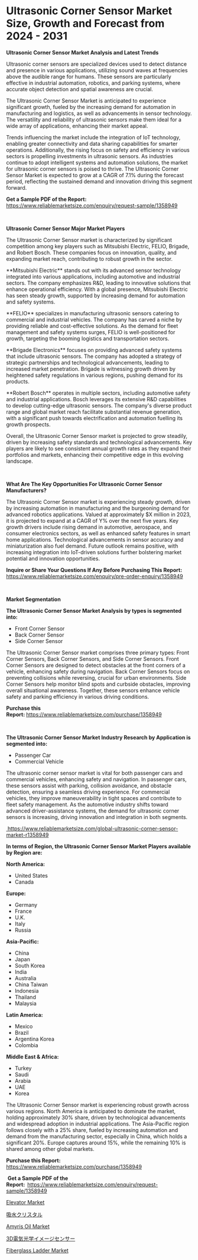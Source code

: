 <p><h1>Ultrasonic Corner Sensor Market Size, Growth and Forecast from 2024 - 2031</h1></p><p><strong>Ultrasonic Corner Sensor Market Analysis and Latest Trends</strong></p>
<p><p>Ultrasonic corner sensors are specialized devices used to detect distance and presence in various applications, utilizing sound waves at frequencies above the audible range for humans. These sensors are particularly effective in industrial automation, robotics, and parking systems, where accurate object detection and spatial awareness are crucial.</p><p>The Ultrasonic Corner Sensor Market is anticipated to experience significant growth, fueled by the increasing demand for automation in manufacturing and logistics, as well as advancements in sensor technology. The versatility and reliability of ultrasonic sensors make them ideal for a wide array of applications, enhancing their market appeal. </p><p>Trends influencing the market include the integration of IoT technology, enabling greater connectivity and data sharing capabilities for smarter operations. Additionally, the rising focus on safety and efficiency in various sectors is propelling investments in ultrasonic sensors. As industries continue to adopt intelligent systems and automation solutions, the market for ultrasonic corner sensors is poised to thrive. The Ultrasonic Corner Sensor Market is expected to grow at a CAGR of 7.1% during the forecast period, reflecting the sustained demand and innovation driving this segment forward.</p></p>
<p><strong>Get a Sample PDF of the Report:&nbsp;</strong> <a href="https://www.reliablemarketsize.com/enquiry/request-sample/1358949">https://www.reliablemarketsize.com/enquiry/request-sample/1358949</a></p>
<p>&nbsp;</p>
<p><strong>Ultrasonic Corner Sensor Major Market Players</strong></p>
<p><p>The Ultrasonic Corner Sensor market is characterized by significant competition among key players such as Mitsubishi Electric, FELIO, Brigade, and Robert Bosch. These companies focus on innovation, quality, and expanding market reach, contributing to robust growth in the sector.</p><p>**Mitsubishi Electric** stands out with its advanced sensor technology integrated into various applications, including automotive and industrial sectors. The company emphasizes R&D, leading to innovative solutions that enhance operational efficiency. With a global presence, Mitsubishi Electric has seen steady growth, supported by increasing demand for automation and safety systems.</p><p>**FELIO** specializes in manufacturing ultrasonic sensors catering to commercial and industrial vehicles. The company has carved a niche by providing reliable and cost-effective solutions. As the demand for fleet management and safety systems surges, FELIO is well-positioned for growth, targeting the booming logistics and transportation sectors.</p><p>**Brigade Electronics** focuses on providing advanced safety systems that include ultrasonic sensors. The company has adopted a strategy of strategic partnerships and technological advancements, leading to increased market penetration. Brigade is witnessing growth driven by heightened safety regulations in various regions, pushing demand for its products.</p><p>**Robert Bosch** operates in multiple sectors, including automotive safety and industrial applications. Bosch leverages its extensive R&D capabilities to develop cutting-edge ultrasonic sensors. The company's diverse product range and global market reach facilitate substantial revenue generation, with a significant push towards electrification and automation fuelling its growth prospects.</p><p>Overall, the Ultrasonic Corner Sensor market is projected to grow steadily, driven by increasing safety standards and technological advancements. Key players are likely to see consistent annual growth rates as they expand their portfolios and markets, enhancing their competitive edge in this evolving landscape.</p></p>
<p>&nbsp;</p>
<p><strong>What Are The Key Opportunities For Ultrasonic Corner Sensor Manufacturers?</strong></p>
<p><p>The Ultrasonic Corner Sensor market is experiencing steady growth, driven by increasing automation in manufacturing and the burgeoning demand for advanced robotics applications. Valued at approximately $X million in 2023, it is projected to expand at a CAGR of Y% over the next five years. Key growth drivers include rising demand in automotive, aerospace, and consumer electronics sectors, as well as enhanced safety features in smart home applications. Technological advancements in sensor accuracy and miniaturization also fuel demand. Future outlook remains positive, with increasing integration into IoT-driven solutions further bolstering market potential and innovation opportunities.</p></p>
<p><strong>Inquire or Share Your Questions If Any Before Purchasing This Report:</strong> <a href="https://www.reliablemarketsize.com/enquiry/pre-order-enquiry/1358949">https://www.reliablemarketsize.com/enquiry/pre-order-enquiry/1358949</a></p>
<p>&nbsp;</p>
<p><strong>Market Segmentation</strong></p>
<p><strong>The Ultrasonic Corner Sensor Market Analysis by types is segmented into:</strong></p>
<p><ul><li>Front Corner Sensor</li><li>Back Corner Sensor</li><li>Side Corner Sensor</li></ul></p>
<p><p>The Ultrasonic Corner Sensor market comprises three primary types: Front Corner Sensors, Back Corner Sensors, and Side Corner Sensors. Front Corner Sensors are designed to detect obstacles at the front corners of a vehicle, enhancing safety during navigation. Back Corner Sensors focus on preventing collisions while reversing, crucial for urban environments. Side Corner Sensors help monitor blind spots and curbside obstacles, improving overall situational awareness. Together, these sensors enhance vehicle safety and parking efficiency in various driving conditions.</p></p>
<p><strong>Purchase this Report:&nbsp;</strong><a href="https://www.reliablemarketsize.com/purchase/1358949">https://www.reliablemarketsize.com/purchase/1358949</a></p>
<p>&nbsp;</p>
<p><strong>The Ultrasonic Corner Sensor Market Industry Research by Application is segmented into:</strong></p>
<p><ul><li>Passenger Car</li><li>Commercial Vehicle</li></ul></p>
<p><p>The ultrasonic corner sensor market is vital for both passenger cars and commercial vehicles, enhancing safety and navigation. In passenger cars, these sensors assist with parking, collision avoidance, and obstacle detection, ensuring a seamless driving experience. For commercial vehicles, they improve maneuverability in tight spaces and contribute to fleet safety management. As the automotive industry shifts toward advanced driver-assistance systems, the demand for ultrasonic corner sensors is increasing, driving innovation and integration in both segments.</p></p>
<p><a href="https://www.reliablemarketsize.com/global-ultrasonic-corner-sensor-market-r1358949">&nbsp;https://www.reliablemarketsize.com/global-ultrasonic-corner-sensor-market-r1358949</a></p>
<p><strong>In terms of Region, the Ultrasonic Corner Sensor Market Players available by Region are:</strong></p>
<p>
    <p> <strong> North America: </strong>
        <ul>
            <li>United States</li>
            <li>Canada</li>
        </ul>
        </p> 
    <p> <strong> Europe: </strong>
        <ul>
            <li>Germany</li>
            <li>France</li>
            <li>U.K.</li>
            <li>Italy</li>
            <li>Russia</li>
        </ul>
        </p> 
    <p> <strong> Asia-Pacific: </strong>
        <ul>
            <li>China</li>
            <li>Japan</li>
            <li>South Korea</li>
            <li>India</li>
            <li>Australia</li>
            <li>China Taiwan</li>
            <li>Indonesia</li>
            <li>Thailand</li>
            <li>Malaysia</li>
        </ul>
        </p> 
    <p> <strong> Latin America: </strong>
        <ul>
            <li>Mexico</li>
            <li>Brazil</li>
            <li>Argentina Korea</li>
            <li>Colombia</li>
        </ul>
        </p> 
    <p> <strong> Middle East & Africa: </strong>
        <ul>
            <li>Turkey</li>
            <li>Saudi</li>
            <li>Arabia</li>
            <li>UAE</li>
            <li>Korea</li>
        </ul>
    </p>
    </p>
<p><p>The Ultrasonic Corner Sensor market is experiencing robust growth across various regions. North America is anticipated to dominate the market, holding approximately 30% share, driven by technological advancements and widespread adoption in industrial applications. The Asia-Pacific region follows closely with a 25% share, fueled by increasing automation and demand from the manufacturing sector, especially in China, which holds a significant 20%. Europe captures around 15%, while the remaining 10% is shared among other global markets.</p></p>
<p><strong>Purchase this Report: </strong><a href="https://www.reliablemarketsize.com/purchase/1358949">https://www.reliablemarketsize.com/purchase/1358949</a></p>
<p>&nbsp;<strong>Get a Sample PDF of the Report:&nbsp;&nbsp;</strong><a href="https://www.reliablemarketsize.com/enquiry/request-sample/1358949">https://www.reliablemarketsize.com/enquiry/request-sample/1358949</a></p>
<p><strong></strong></p>
<p><p><a href="https://www.linkedin.com/pulse/market-trends-global-elevator-forecast-analysis-2024-2031-a361f?trackingId=ecZT%2Fb2eRiCDKB1jTPrSSg%3D%3D">Elevator Market</a></p><p><a href="https://medium.com/@lunamoen2008/water-absorbing-crystals-market-%E3%81%AE%E3%82%B0%E3%83%AD%E3%83%BC%E3%83%90%E3%83%AB%E5%B8%82%E5%A0%B4%E6%A6%82%E8%A6%81%E3%81%AF-%E4%B8%96%E7%95%8C%E3%81%8A%E3%82%88%E3%81%B3%E4%B8%BB%E8%A6%81%E5%B8%82%E5%A0%B4%E3%81%AB%E3%81%8A%E3%81%91%E3%82%8B%E6%A5%AD%E7%95%8C%E3%81%AB%E5%BD%B1%E9%9F%BF%E3%82%92%E4%B8%8E%E3%81%88%E3%82%8B%E4%B8%BB%E8%A6%81%E3%81%AA%E3%83%88%E3%83%AC%E3%83%B3%E3%83%89%E3%81%AB%E3%81%A4%E3%81%84%E3%81%A6-%E7%8B%AC%E8%87%AA%E3%81%AE%E8%A6%96%E7%82%B9%E3%82%92%E6%8F%90%E4%BE%9B%E3%81%97%E3%81%BE%E3%81%99-f170eadc14a5">吸水クリスタル</a></p><p><a href="https://issuu.com/reportprime-2/docs/amyris-oil-market-size-2030.pptx_d9457ce819e0ed">Amyris Oil Market</a></p><p><a href="https://medium.com/@lunamoen2008/3d-electro-optical-image-sensor-market-%E3%81%AE%E3%82%B0%E3%83%AD%E3%83%BC%E3%83%90%E3%83%AB%E5%B8%82%E5%A0%B4%E6%A6%82%E8%A6%81%E3%81%AF-%E4%B8%96%E7%95%8C%E3%81%8A%E3%82%88%E3%81%B3%E4%B8%BB%E8%A6%81%E5%B8%82%E5%A0%B4%E3%81%AB%E3%81%8A%E3%81%91%E3%82%8B%E6%A5%AD%E7%95%8C%E3%81%AB%E5%BD%B1%E9%9F%BF%E3%82%92%E4%B8%8E%E3%81%88%E3%82%8B%E4%B8%BB%E8%A6%81%E3%81%AA%E3%83%88%E3%83%AC%E3%83%B3%E3%83%89%E3%81%AB%E3%81%A4%E3%81%84%E3%81%A6-%E7%8B%AC%E8%87%AA%E3%81%AE%E8%A6%96%E7%82%B9%E3%82%92%E6%8F%90%E4%BE%9B%E3%81%97%E3%81%BE%E3%81%99-7e5e7aec3043">3D電気光学イメージセンサー</a></p><p><a href="https://www.linkedin.com/pulse/fiberglass-ladder-industry-sector-new-technologies-market-kas4f?trackingId=cFOXkz0LRzm%2FnNnURXJfCQ%3D%3D">Fiberglass Ladder Market</a></p></p>